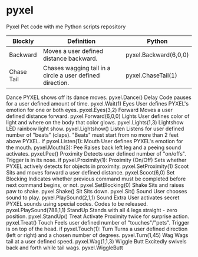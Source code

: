 # pyxel
Pyxel Pet code with me Python scripts repository


| Blockly | Definition | Python |
|--|--|--|
| Backward | Moves a user defined distance backward. | pyxel.Backward(6,0,0) |
| Chase Tail | Chases wagging tail in a circle a user defined direction. | pyxel.ChaseTail(1)
Dance
PYXEL shows off its dance moves.
pyxel.Dance()
Delay
Code pauses for a user defined amount of time.
pyxel.Wait(1)
Eyes
User defines PYXEL's emotion for one or both eyes.
pyxel.Eyes(3,2)
Forward
Moves a user defined distance forward.
pyxel.Forward(6,0,0)
Lights
User defines color of light and where on the body that color glows.
pyxel.Lights(1,3)
Lightshow
LED rainbow light show.
pyxel.Lightshow()
Listen
Listens for user defined number of "beats" (claps). "Beats" must start from no more than 2 feet above PYXEL.
if pyxel.Listen(1):
Mouth
User defines PYXEL's emotion for the mouth.
pyxel.Mouth(3):
Pee
Raises back left leg and a peeing sound activates.
pyxel.Pee()
Proximity
Detects user defined number of "on/offs". Trigger is in its nose.
if pyxel.Proximity(1):
Proximity (On/Off)
Sets whether PYXEL actively detects for objects in proximity.
pyxel.SetProximity(1)
Scoot
Sits and moves forward a user defined distance.
pyxel.Scoot(6,0)
Set Blocking
Indicates whether previous command must be completed before next command begins, or not.
pyxel.SetBlocking(0)
Shake
Sits and raises paw to shake.
pyxel.Shake()
Sit
Sits down.
pyxel.Sit()
Sound
User chooses sound to play.
pyxel.PlaySound(2,1,1)
Sound Extra
User activates secret PYXEL sounds using special codes. Codes to be released.
pyxel.PlaySound(788,1,1)
StandUp
Stands with all 4 legs straight - zero position.
pyxel.StandUp()
Treat
Activate Proximity twice for surprise action.
pyxel.Treat()
Touch
Feels user defined number of "touches"/"pets". Trigger is on top of the head.
if pyxel.Touch(1):
Turn
Turns a user defined direction (left or right) and a chosen number of degrees.
pyxel.Turn(1,45)
Wag
Wags tail at a user defined speed.
pyxel.Wag(1,1,3)
Wiggle Butt
Excitedly swivels back and forth while tail wags.
pyxel.WiggleButt
